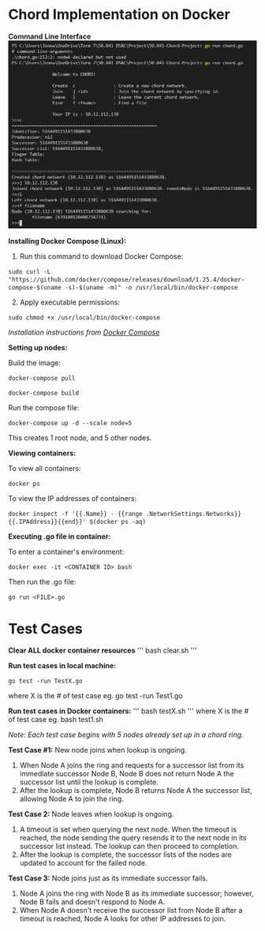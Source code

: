 # Chord Implementation on Docker

**Command Line Interface**
![](./CLI.PNG)

**Installing Docker Compose (Linux):**
1. Run this command to download Docker Compose:
```
sudo curl -L "https://github.com/docker/compose/releases/download/1.25.4/docker-compose-$(uname -s)-$(uname -m)" -o /usr/local/bin/docker-compose
```
2. Apply executable permissions:
```
sudo chmod +x /usr/local/bin/docker-compose
```
*Installation instructions from [Docker Compose](https://docs.docker.com/compose/install/)*

**Setting up nodes:**

Build the image:
```
docker-compose pull
```
```
docker-compose build
```

Run the compose file:
```
docker-compose up -d --scale node=5
```
This creates 1 root node, and 5 other nodes.

**Viewing containers:**

To view all containers:
```
docker ps
```

To view the IP addresses of containers:
```
docker inspect -f '{{.Name}} - {{range .NetworkSettings.Networks}}{{.IPAddress}}{{end}}' $(docker ps -aq)
```

**Executing .go file in container:**

To enter a container's environment:
```
docker exec -it <CONTAINER ID> bash
```
Then run the .go file:
```
go run <FILE>.go
```

# Test Cases
**Clear ALL docker container resources**
'''
bash clear.sh
'''

**Run test cases in local machine:**
```
go test -run TestX.go
```
where X is the # of test case
eg. go test -run Test1.go

**Run test cases in Docker containers:**
'''
bash testX.sh
'''
where X is the # of test case
eg. bash test1.sh

*Note: Each test case begins with 5 nodes already set up in a chord ring.*

**Test Case #1:** New node joins when lookup is ongoing.
1. When Node A joins the ring and requests for a successor list from its immediate successor Node B, Node B does not return Node A the successor list until the lookup is complete.
2. After the lookup is complete, Node B returns Node A the successor list, allowing Node A to join the ring.

**Test Case 2:** Node leaves when lookup is ongoing.
1. A timeout is set when querying the next node. When the timeout is reached, the node sending the query resends it to the next node in its successor list instead. The lookup can then proceed to completion.
2. After the lookup is complete, the successor lists of the nodes are updated to account for the failed node.

**Test Case 3:** Node joins just as its immediate successor fails.
1. Node A joins the ring with Node B as its immediate successor; however, Node B fails and doesn't respond to Node A.
2. When Node A doesn't receive the successor list from Node B after a timeout is reached, Node A looks for other IP addresses to join. 
